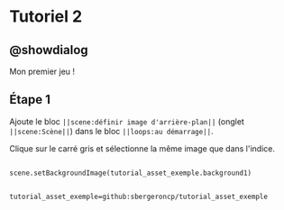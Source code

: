 # Tutoriel 2

## @showdialog

Mon premier jeu !

## Étape 1

Ajoute le bloc ``||scene:définir image d'arrière-plan||`` (onglet ``||scene:Scène||``) dans le bloc ``||loops:au démarrage||``.

Clique sur le carré gris et sélectionne la même image que dans l'indice.

```blocks

scene.setBackgroundImage(tutorial_asset_exemple.background1)

```

```package

tutorial_asset_exemple=github:sbergeroncp/tutorial_asset_exemple

```